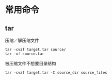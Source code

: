 # 常用命令

## tar
压缩／解压缩文件
```
tar -cvzf target.tar source/
tar -xf source.tar
```

被压缩文件不想要目录结构
```
tar -cvzf target.tar -C source_dir source_files
```